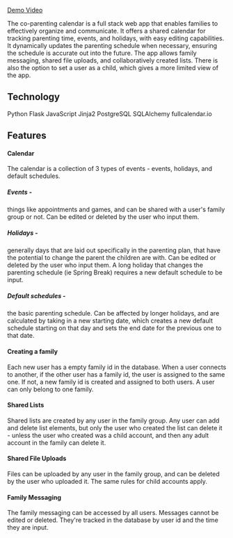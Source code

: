 [Demo Video](https://youtu.be/xO7XyNHFJmM "CoParenting Calendar Demo")


The co-parenting calendar is a full stack web app that enables families to effectively organize and communicate. It offers a shared calendar for tracking parenting time, events, and holidays, with easy editing capabilities. It dynamically updates the parenting schedule when necessary, ensuring the schedule is accurate out into the future. The app allows family messaging, shared file uploads, and collaboratively created lists.  There is also the option to set a user as a child, which gives a more limited view of the app.


## Technology
Python
Flask
JavaScript
Jinja2
PostgreSQL
SQLAlchemy
fullcalendar.io


## Features
#### Calendar
The calendar is a collection of 3 types of events - events, holidays, and default schedules. 
##### Events -
things like appointments and games, and can be shared with a user's family group or not. Can be edited or deleted by the user who input them.
##### Holidays -
generally days that are laid out specifically in the parenting plan, that have the potential to change the parent the children are with. Can be edited or deleted by the user who input them. A long holiday that changes the parenting schedule (ie Spring Break) requires a new default schedule to be input.
##### Default schedules -
the basic parenting schedule. Can be affected by longer holidays, and are calculated by taking in a new starting date, which creates a new default schedule starting on that day and sets the end date for the previous one to that date.

#### Creating a family
Each new user has a empty family id in the database. When a user connects to another, if the other user has a family id, the user is assigned to the same one. If not, a new family id is created and assigned to both users. A user can only belong to one family.


#### Shared Lists
Shared lists are created by any user in the family group. Any user can add and delete list elements, but only the user who created the list can delete it - unless the user who created was a child account, and then any adult account in the family can delete it.


#### Shared File Uploads
Files can be uploaded by any user in the family group, and can be deleted by the user who uploaded it. The same rules for child accounts apply.


#### Family Messaging
The family messaging can be accessed by all users. Messages cannot be edited or deleted. They're tracked in the database by user id and the time they are input.


